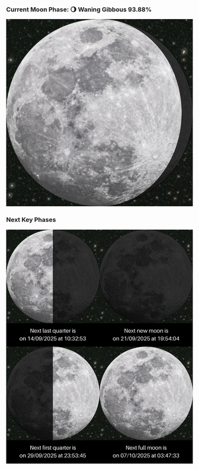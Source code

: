 ### Current Moon Phase: 🌖 Waning Gibbous 93.88%
![Moon Phase](moonphase.png)
### Next Key Phases
![Gallery](gallery.png)
